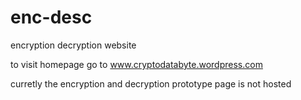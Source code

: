 # enc-desc
encryption decryption website

to visit homepage go to   www.cryptodatabyte.wordpress.com

curretly the encryption and decryption prototype page is not hosted
